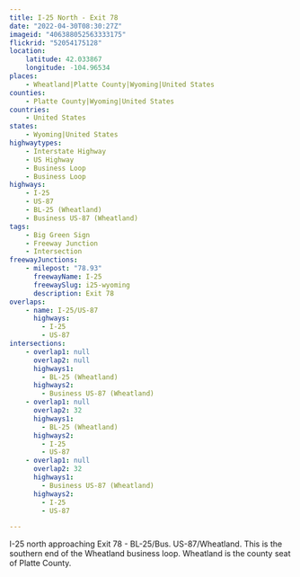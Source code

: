 ```yaml
---
title: I-25 North - Exit 78
date: "2022-04-30T08:30:27Z"
imageid: "406388052563333175"
flickrid: "52054175128"
location:
    latitude: 42.033867
    longitude: -104.96534
places:
    - Wheatland|Platte County|Wyoming|United States
counties:
    - Platte County|Wyoming|United States
countries:
    - United States
states:
    - Wyoming|United States
highwaytypes:
    - Interstate Highway
    - US Highway
    - Business Loop
    - Business Loop
highways:
    - I-25
    - US-87
    - BL-25 (Wheatland)
    - Business US-87 (Wheatland)
tags:
    - Big Green Sign
    - Freeway Junction
    - Intersection
freewayJunctions:
    - milepost: "78.93"
      freewayName: I-25
      freewaySlug: i25-wyoming
      description: Exit 78
overlaps:
    - name: I-25/US-87
      highways:
        - I-25
        - US-87
intersections:
    - overlap1: null
      overlap2: null
      highways1:
        - BL-25 (Wheatland)
      highways2:
        - Business US-87 (Wheatland)
    - overlap1: null
      overlap2: 32
      highways1:
        - BL-25 (Wheatland)
      highways2:
        - I-25
        - US-87
    - overlap1: null
      overlap2: 32
      highways1:
        - Business US-87 (Wheatland)
      highways2:
        - I-25
        - US-87

---
```

I-25 north approaching Exit 78 - BL-25/Bus. US-87/Wheatland.  This is the southern end of the Wheatland business loop.  Wheatland is the county seat of Platte County.